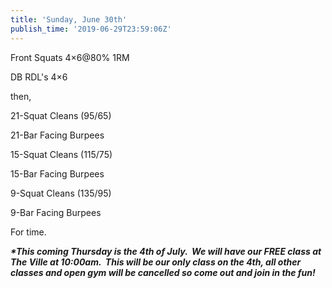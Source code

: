 ```yaml
---
title: 'Sunday, June 30th'
publish_time: '2019-06-29T23:59:06Z'
---
```


Front Squats 4×6\@80% 1RM

DB RDL's 4×6

then,

21-Squat Cleans (95/65)

21-Bar Facing Burpees

15-Squat Cleans (115/75)

15-Bar Facing Burpees

9-Squat Cleans (135/95)

9-Bar Facing Burpees

For time.

***\*This coming Thursday is the 4th of July.  We will have our FREE
class at The Ville at 10:00am.  This will be our only class on the 4th,
all other classes and open gym will be cancelled so come out and join in
the fun!***
